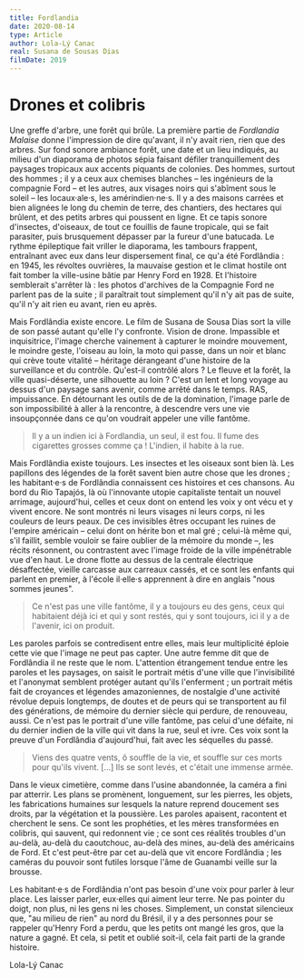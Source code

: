 ```yaml
---
title: Fordlandia
date: 2020-08-14
type: Article
author: Lola-Lý Canac 
real: Susana de Sousas Dias
filmDate: 2019
---
```


# Drones et colibris

Une greffe d'arbre, une forêt qui brûle. La première partie de *Fordlandia Malaise* donne l'impression de dire qu'avant, il n'y avait rien, rien que des arbres. Sur fond sonore ambiance forêt, une date et un lieu indiqués, au milieu d'un diaporama de photos sépia faisant défiler tranquillement des paysages tropicaux aux accents piquants de colonies. Des hommes, surtout des hommes ; il y a ceux aux chemises blanches – les ingénieurs de la compagnie Ford – et les autres, aux visages noirs qui s'abîment sous le soleil – les locaux·ale·s, les amérindien·ne·s. Il y a des maisons carrées et bien alignées le long du chemin de terre, des chantiers, des hectares qui brûlent, et des petits arbres qui poussent en ligne. Et ce tapis sonore d'insectes, d'oiseaux, de tout ce fouillis de faune tropicale, qui se fait parasiter, puis brusquement dépasser par la fureur d'une batucada. Le rythme épileptique fait vriller le diaporama, les tambours frappent, entraînant avec eux dans leur dispersement final, ce qu'a été Fordlândia : en 1945, les révoltes ouvrières, la mauvaise gestion et le climat hostile ont fait tomber la ville-usine bâtie par Henry Ford en 1928. Et l'histoire semblerait s'arrêter là : les photos d'archives de la Compagnie Ford ne parlent pas de la suite ; il paraîtrait tout simplement qu'il n'y ait pas de suite, qu'il n'y ait rien eu avant, rien eu après.

Mais Fordlândia existe encore. Le film de Susana de Sousa Dias sort la ville de son passé autant qu'elle l'y confronte. Vision de drone. Impassible et inquisitrice, l'image cherche vainement à capturer le moindre mouvement, le moindre geste, l'oiseau au loin, la moto qui passe, dans un noir et blanc qui crève toute vitalité – héritage dérangeant d'une histoire de la surveillance et du contrôle. Qu'est-il contrôlé alors ? Le fleuve et la forêt, la ville quasi-déserte, une silhouette au loin ? C'est un lent et long voyage au dessus d'un paysage sans avenir, comme arrêté dans le temps. RAS, impuissance. En détournant les outils de de la domination, l'image parle de son impossibilité à aller à la rencontre, à descendre vers une vie insoupçonnée dans ce qu'on voudrait appeler une ville fantôme.

>Il y a un indien ici à Fordlandia, un seul, il est fou. Il fume des cigarettes grosses comme ça ! L'indien, il habite à la rue. 

Mais Fordlândia existe toujours. Les insectes et les oiseaux sont bien là. Les papillons des légendes de la forêt savent bien autre chose que les drones ; les habitant·e·s de Fordlândia connaissent ces histoires et ces chansons. Au bord du Rio Tapajós, là où l'innovante utopie capitaliste tentait un nouvel arrimage, aujourd'hui, celles et ceux dont on entend les voix y ont vécu et y vivent encore. Ne sont montrés ni leurs visages ni leurs corps, ni les couleurs de leurs peaux. De ces invisibles êtres occupant les ruines de l'empire américain – celui dont on hérite bon et mal gré ; celui-là même qui, s'il faillit, semble vouloir se faire oublier de la mémoire du monde –, les récits résonnent, ou contrastent avec l'image froide de la ville impénétrable vue d'en haut. Le drone flotte au dessus de la centrale électrique désaffectée, vieille carcasse aux carreaux cassés, et ce sont les enfants qui parlent en premier, à l'école il·elle·s apprennent à dire en anglais "nous sommes jeunes". 

>Ce n'est pas une ville fantôme, il y a toujours eu des gens, ceux qui habitaient déjà ici et qui y sont restés, qui y sont toujours, ici il y a de l'avenir, ici on produit. 

Les paroles parfois se contredisent entre elles, mais leur multiplicité éploie cette vie que l'image ne peut pas capter. Une autre femme dit que de Fordlândia il ne reste que le nom. L'attention étrangement tendue entre les paroles et les paysages, on saisit le portrait métis d'une ville que l'invisibilité et l'anonymat semblent protéger autant qu'ils l'enferment ; un portrait métis fait de croyances et légendes amazoniennes, de nostalgie d'une activité révolue depuis longtemps, de doutes et de peurs qui se transportent au fil des générations, de mémoire du dernier siècle qui perdure, de renouveau, aussi. Ce n'est pas le portrait d'une ville fantôme, pas celui d'une défaite, ni du dernier indien de la ville qui vit dans la rue, seul et ivre. Ces voix sont la preuve d'un Fordlândia d'aujourd'hui, fait avec les séquelles du passé. 

>Viens des quatre vents, ô souffle de la vie, et souffle sur ces morts pour qu'ils vivent. [...] Ils se sont levés, et c'était une immense armée. 

Dans le vieux cimetière, comme dans l'usine abandonnée, la caméra a fini par atterrir. Les plans se promènent, longuement, sur les pierres, les objets, les fabrications humaines sur lesquels la nature reprend doucement ses droits, par la végétation et la poussière. Les paroles apaisent, racontent et cherchent le sens. Ce sont les prophéties, et les mères transformées en colibris, qui sauvent, qui redonnent vie ; ce sont ces réalités troubles d'un au-delà, au-delà du caoutchouc, au-delà des mines, au-delà des américains de Ford. Et c'est peut-être par cet au-delà que vit encore Fordlândia ; les caméras du pouvoir sont futiles lorsque l'âme de Guanambi veille sur la brousse.

Les habitant·e·s de Fordlândia n'ont pas besoin d'une voix pour parler à leur place. Les laisser parler, eux·elles qui aiment leur terre. Ne pas pointer du doigt, non plus, ni les gens ni les choses. Simplement, un constat silencieux que, "au milieu de rien" au nord du Brésil, il y a des personnes pour se rappeler qu'Henry Ford a perdu, que les petits ont mangé les gros, que la nature a gagné. Et cela, si petit et oublié soit-il, cela fait parti de la grande histoire. 

Lola-Lý Canac 

